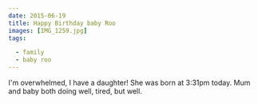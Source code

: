 ```yaml
---
date: 2015-06-19
title: Happy Birthday baby Roo
images: [IMG_1259.jpg]
tags:

  - family
  - baby roo
---
```

I'm overwhelmed, I have a daughter! She was born at 3:31pm today. Mum and baby both doing well, tired, but well.